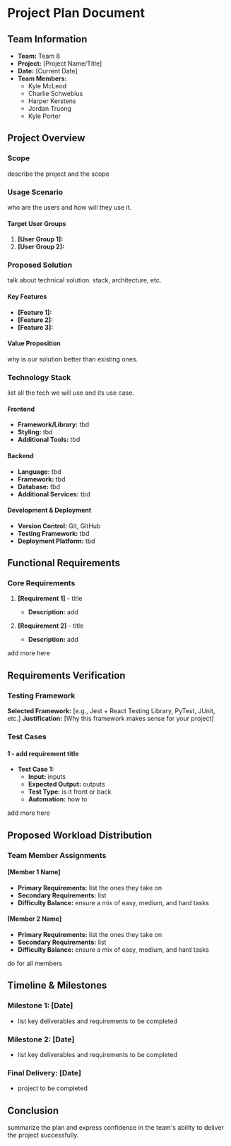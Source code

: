 # Project Plan Document

## Team Information
- **Team:** Team 8
- **Project:** [Project Name/Title]
- **Date:** [Current Date]
- **Team Members:** 
  - Kyle McLeod
  - Charlie Schwebius
  - Harper Kerstens
  - Jordan Truong
  - Kyle Porter

## Project Overview

### Scope
describe the project and the scope

### Usage Scenario
who are the users and how will they use it.

#### Target User Groups
1. **[User Group 1]:**
2. **[User Group 2]:**

### Proposed Solution
talk about technical solution. stack, architecture, etc.

#### Key Features
- **[Feature 1]:**
- **[Feature 2]:** 
- **[Feature 3]:** 

#### Value Proposition
why is our solution better than existing ones.

### Technology Stack
list all the tech we will use and its use case.

#### Frontend
- **Framework/Library:** tbd
- **Styling:** tbd
- **Additional Tools:** tbd

#### Backend
- **Language:** tbd
- **Framework:** tbd
- **Database:** tbd
- **Additional Services:** tbd

#### Development & Deployment
- **Version Control:** Git, GitHub
- **Testing Framework:** tbd
- **Deployment Platform:** tbd

## Functional Requirements

### Core Requirements
1. **[Requirement 1]** - title
   - **Description:** add

2. **[Requirement 2]** - title
   - **Description:** add

add more here


## Requirements Verification

### Testing Framework
**Selected Framework:** [e.g., Jest + React Testing Library, PyTest, JUnit, etc.]
**Justification:** [Why this framework makes sense for your project]

### Test Cases

#### 1 - add requirement title
- **Test Case 1:**
  - **Input:** inputs
  - **Expected Output:** outputs
  - **Test Type:** is it front or back
  - **Automation:** how to

add more here

## Proposed Workload Distribution

### Team Member Assignments

#### [Member 1 Name]
- **Primary Requirements:** list the ones they take on
- **Secondary Requirements:** list
- **Difficulty Balance:** ensure a mix of easy, medium, and hard tasks

#### [Member 2 Name]
- **Primary Requirements:** list the ones they take on
- **Secondary Requirements:** list
- **Difficulty Balance:** ensure a mix of easy, medium, and hard tasks

do for all members

## Timeline & Milestones

### Milestone 1: [Date]
- list key deliverables and requirements to be completed

### Milestone 2: [Date]
- list key deliverables and requirements to be completed

### Final Delivery: [Date]
- project to be completed

## Conclusion
summarize the plan and express confidence in the team's ability to deliver the project successfully.